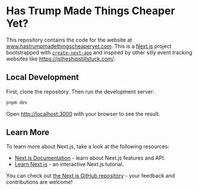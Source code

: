 # Has Trump Made Things Cheaper Yet?

This repository contains the code for the website at www.hastrumpmadethingscheaperyet.com. This is a [Next.js](https://nextjs.org) project bootstrapped with [`create-next-app`](https://nextjs.org/docs/app/api-reference/cli/create-next-app) and inspired by other silly event tracking websites like https://istheshipstillstuck.com/.

## Local Development

First, clone the repository. Then run the development server:

```bash
pnpm dev
```

Open [http://localhost:3000](http://localhost:3000) with your browser to see the result.

## Learn More

To learn more about Next.js, take a look at the following resources:

- [Next.js Documentation](https://nextjs.org/docs) - learn about Next.js features and API.
- [Learn Next.js](https://nextjs.org/learn) - an interactive Next.js tutorial.

You can check out [the Next.js GitHub repository](https://github.com/vercel/next.js) - your feedback and contributions are welcome!
